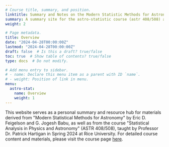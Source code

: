 ```yaml
---
# Course title, summary, and position.
linktitle: Summary and Notes on the Modern Statistic Methods for Astronomy
summary: A summary site for the astro-statistic course (astr 408/508) at Rice, Spring 2024. 
weight: 2

# Page metadata.
title: Overview
date: "2024-04-28T00:00:00Z"
lastmod: "2024-04-28T00:00:00Z"
draft: false  # Is this a draft? true/false
toc: true  # Show table of contents? true/false
type: docs  # Do not modify.

# Add menu entry to sidebar.
# - name: Declare this menu item as a parent with ID `name`.
# - weight: Position of link in menu.
menu:
  astro-stat:
    name: Overview
    weight: 1
---
```


This website serves as a personal summary and resource hub for materials derived from "Modern Statistical Methods for Astronomy" by Eric D. Feigelson and G. Jogesh Babu, as well as from the course "Statistical Analysis in Physics and Astronomy" (ASTR 408/508), taught by Professor Dr. Patrick Hartigan in Spring 2024 at Rice University. For detailed course content and materials, please visit the course page [here](https://sparky.rice.edu/astr408/astr408.html).


<!-- ---
## Contents            
* Probability Basic
    * Central Limit Theory 
    * Radom Variables
* PDF
    * Binomial
    * Poisson Process -->